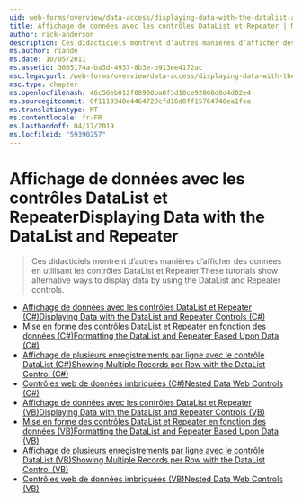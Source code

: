 ```yaml
---
uid: web-forms/overview/data-access/displaying-data-with-the-datalist-and-repeater/index
title: Affichage de données avec les contrôles DataList et Repeater | Microsoft Docs
author: rick-anderson
description: Ces didacticiels montrent d’autres manières d’afficher des données en utilisant les contrôles DataList et Repeater.
ms.author: riande
ms.date: 10/05/2011
ms.assetid: 3005174a-ba3d-4937-8b3e-b913ee4172ac
msc.legacyurl: /web-forms/overview/data-access/displaying-data-with-the-datalist-and-repeater
msc.type: chapter
ms.openlocfilehash: 46c56eb012f08900ba8f3d10ce92868d0d4d02e4
ms.sourcegitcommit: 0f1119340e4464720cfd16d0ff15764746ea1fea
ms.translationtype: MT
ms.contentlocale: fr-FR
ms.lasthandoff: 04/17/2019
ms.locfileid: "59390257"
---
```

# <a name="displaying-data-with-the-datalist-and-repeater"></a><span data-ttu-id="60fde-103">Affichage de données avec les contrôles DataList et Repeater</span><span class="sxs-lookup"><span data-stu-id="60fde-103">Displaying Data with the DataList and Repeater</span></span>

> <span data-ttu-id="60fde-104">Ces didacticiels montrent d’autres manières d’afficher des données en utilisant les contrôles DataList et Repeater.</span><span class="sxs-lookup"><span data-stu-id="60fde-104">These tutorials show alternative ways to display data by using the DataList and Repeater controls.</span></span>


- [<span data-ttu-id="60fde-105">Affichage de données avec les contrôles DataList et Repeater (C#)</span><span class="sxs-lookup"><span data-stu-id="60fde-105">Displaying Data with the DataList and Repeater Controls (C#)</span></span>](displaying-data-with-the-datalist-and-repeater-controls-cs.md)
- [<span data-ttu-id="60fde-106">Mise en forme des contrôles DataList et Repeater en fonction des données (C#)</span><span class="sxs-lookup"><span data-stu-id="60fde-106">Formatting the DataList and Repeater Based Upon Data (C#)</span></span>](formatting-the-datalist-and-repeater-based-upon-data-cs.md)
- [<span data-ttu-id="60fde-107">Affichage de plusieurs enregistrements par ligne avec le contrôle DataList (C#)</span><span class="sxs-lookup"><span data-stu-id="60fde-107">Showing Multiple Records per Row with the DataList Control (C#)</span></span>](showing-multiple-records-per-row-with-the-datalist-control-cs.md)
- [<span data-ttu-id="60fde-108">Contrôles web de données imbriquées (C#)</span><span class="sxs-lookup"><span data-stu-id="60fde-108">Nested Data Web Controls (C#)</span></span>](nested-data-web-controls-cs.md)
- [<span data-ttu-id="60fde-109">Affichage de données avec les contrôles DataList et Repeater (VB)</span><span class="sxs-lookup"><span data-stu-id="60fde-109">Displaying Data with the DataList and Repeater Controls (VB)</span></span>](displaying-data-with-the-datalist-and-repeater-controls-vb.md)
- [<span data-ttu-id="60fde-110">Mise en forme des contrôles DataList et Repeater en fonction des données (VB)</span><span class="sxs-lookup"><span data-stu-id="60fde-110">Formatting the DataList and Repeater Based Upon Data (VB)</span></span>](formatting-the-datalist-and-repeater-based-upon-data-vb.md)
- [<span data-ttu-id="60fde-111">Affichage de plusieurs enregistrements par ligne avec le contrôle DataList (VB)</span><span class="sxs-lookup"><span data-stu-id="60fde-111">Showing Multiple Records per Row with the DataList Control (VB)</span></span>](showing-multiple-records-per-row-with-the-datalist-control-vb.md)
- [<span data-ttu-id="60fde-112">Contrôles web de données imbriquées (VB)</span><span class="sxs-lookup"><span data-stu-id="60fde-112">Nested Data Web Controls (VB)</span></span>](nested-data-web-controls-vb.md)
